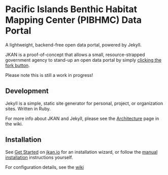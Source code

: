 # Pacific Islands Benthic Habitat Mapping Center (PIBHMC) Data Portal
A lightweight, backend-free open data portal, powered by Jekyll.

JKAN is a proof-of-concept that allows a small, resource-strapped government agency to stand-up an open data portal by simply
[clicking the fork button](https://help.github.com/articles/fork-a-repo/).

Please note this is still a work in progress! 

## Development
Jekyll is a simple, static site generator for personal, project, or organization sites. Written in Ruby.

For more info about JKAN and Jekyll, please see the [Architecture](https://github.com/timwis/jkan/wiki/Architecture) page in the wiki.

## Installation
See [Get Started](https://jkan.io/#get-started) on [jkan.io](https://jkan.io) for an installation wizard,
or follow the [manual installation](https://github.com/timwis/jkan/wiki/Manual-Installation) instructions yourself.

For configuration details, see the [wiki](https://github.com/timwis/jkan/wiki)
